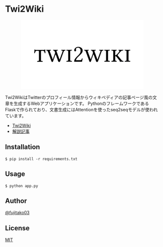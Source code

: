 # Twi2Wiki

<p align="center"><a href="https://qiita.com/nakata_naka/items/664348cdd50415f47744"><img width="400" src="static/img/Twi2Wiki_logo_l.png
" alt="twi2wiki logo"></a></p>

Twi2WikiはTwitterのプロフィール情報からウィキペディアの記事ページ風の文章を生成するWebアプリケーションです。
PythonのフレームワークであるFlaskで作られており、文書生成にはAttentionを使ったseq2seqモデルが使われています。

- [Twi2Wiki](https://twi2wiki.herokuapp.com/)
- [解説記事](https://qiita.com/nakata_naka/items/664348cdd50415f47744)

## Installation

```
$ pip install -r requirements.txt
```

## Usage

```
$ python app.py
```

## Author

[@fujitako03](https://twitter.com/fujitako03)

## License

[MIT](http://b4b4r07.mit-license.org)
